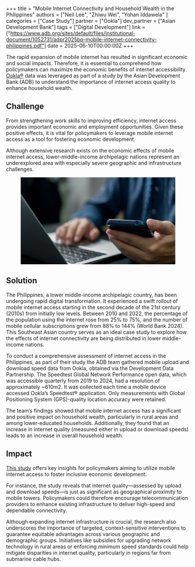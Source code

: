 +++
title = "Mobile Internet Connectivity and Household Wealth in the Philippines"
authors = ["Neil Lee", "Zhiwu Wei", "Yohan Iddawela" ]
categories = ["Case Study"]
partner = ["Ookla"]
dev_partner = ["Asian Development Bank"]
tags = ["Digital Development"]
link = ["https://www.adb.org/sites/default/files/institutional-document/1052731/adpr2025bp-mobile-internet-connectivity-philippines.pdf"]
date = 2025-06-10T00:00:00Z
+++

The rapid expansion of mobile internet has resulted in significant economic and social impacts. Therefore, it is essential to comprehend how policymakers can maximize the economic benefits of internet accessibility. [Ookla®](https://www.ookla.com/ookla-for-good) data was leveraged as part of a study by the Asian Development Bank (ADB) to understand the importance of internet access quality to enhance household wealth.

## Challenge

From strengthening work skills to improving efficiency, internet access provides important economic and employment opportunities. Given these positive effects, it is vital for policymakers to leverage mobile internet access as a tool for fostering economic development.

Although extensive research exists on the economic effects of mobile internet access, lower-middle-income archipelagic nations represent an underexplored area with especially severe geographic and infrastructure challenges.


<figure align="center">
    <img src="mobile-internet-connectivity-and-household-wealth-in-the-philippines_thumbnail.png"> 
</figure>


## Solution

The Philippines, a lower middle-income archipelagic country, has been undergoing rapid digital transformation. It experienced a swift rollout of mobile internet access starting in the second decade of the 21st century (2010s) from initially low levels. Between 2010 and 2022, the percentage of the population using the internet rose from 25% to 75%, and the number of mobile cellular subscriptions grew from 88% to 144% (World Bank 2024). This Southeast Asian country serves as an ideal case study to explore how the effects of internet connectivity are being distributed in lower middle-income nations.

To conduct a comprehensive assessment of internet access in the Philippines, as part of their study the ADB team gathered mobile upload and download speed data from Ookla, obtained via the Development Data Partnership. The Speedtest Global Network Performance open data, which was accessible quarterly from 2019 to 2024, had a resolution of approximately ~610m2. It was collected each time a mobile device accessed Ookla’s Speedtest® application. Only measurements with Global Positioning System (GPS)-quality location accuracy were retained.

The team’s findings showed that mobile internet access has a significant and positive impact on household wealth, particularly in rural areas and among lower-educated households. Additionally, they found that an increase in internet quality (measured either in upload or download speeds) leads to an increase in overall household wealth.



## Impact

[This study](https://www.adb.org/sites/default/files/institutional-document/1052731/adpr2025bp-mobile-internet-connectivity-philippines.pdf) offers key insights for policymakers aiming to utilize mobile internet access to foster inclusive economic development. 

For instance, the study reveals that internet quality—assessed by upload and download speeds—is just as significant as geographical proximity to mobile towers. Policymakers could therefore encourage telecommunication providers to enhance existing infrastructure to deliver high-speed and dependable connectivity. 

Although expanding internet infrastructure is crucial, the research also underscores the importance of targeted, context-sensitive interventions to guarantee equitable advantages across various geographic and demographic groups. Initiatives like subsidies for upgrading network technology in rural areas or enforcing minimum speed standards could help mitigate disparities in internet quality, particularly in regions far from submarine cable hubs.




